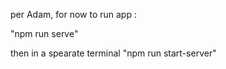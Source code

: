 per Adam, for now to run app :

"npm run serve"

then in a spearate terminal 
"npm run start-server"